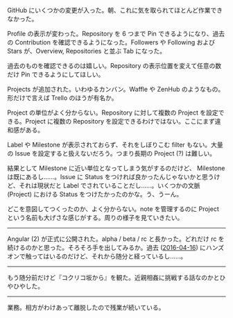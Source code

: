 GitHub にいくつかの変更が入った。朝、これに気を取られてほとんど作業できなかった。

Profile の表示が変わった。Repository を 6 つまで Pin できるようになり、過去の Contribution を確認できるようになった。Followers や Following および Stars が、Overview, Repositories と並ぶ Tab になった。

過去のものを確認できるのは嬉しい。Repository の表示位置を変えて任意の数だけ Pin できるようにしてほしい。

Projects が追加された。いわゆるカンバン。Waffle や ZenHub のようなもの。形だけで言えば Trello のほうが有名か。

Project の単位がよく分からない。Repository に対して複数の Project を設定できる。Project に複数の Repository を設定できるわけではない。ここにまず違和感がある。

Label や Milestone が表示されておらず、それをしぼりこむ filter もない。大量の Issue を設定すると扱えないだろう。つまり長期の Project (?) は難しい。

結果として Milestone に近い単位となってしまう気がするのだけど、 Milestone は既にあるし……。Issue に Status をつければ良かったんじゃないかと思うけど、それは現状だと Label でされていることだし……。いくつかの文脈 (Project) における Status をつけたかったのかな。う、うーん。

どこを意図してつくったのか、よく分からない。note を管理するのに Project という名前も大げさな感じがする。周りの様子を見ていきたい。

----

Angular (2) が正式に公開された。alpha / beta / rc と長かった。どれだけ rc を続けるのかと思った。そろそろ手を出してみるか。過去 ([2016-04-16][]) にハンズオンで触ってはいるのだけど、それから随分と経っているし……。

----

もう随分前だけど『コクリコ坂から』を観た。近親相姦に挑戦する話なのかとひやひやした。

----

業務。相方がわけあって離脱したので残業が続いている。

[2016-04-16]: https://blog.bouzuya.net/2016/04/16/
